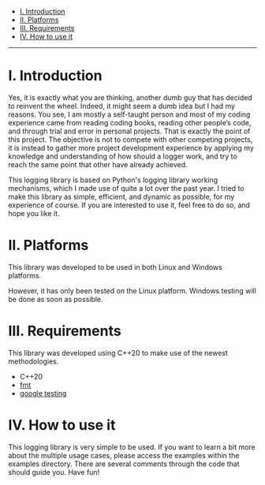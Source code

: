 - [I. Introduction](#i-introduction)
- [II. Platforms](#ii-platforms)
- [III. Requirements](#iii-requirements)
- [IV. How to use it](#iv-how-to-use-it)

----------------------

# I. Introduction

Yes, it is exactly what you are thinking, another dumb guy that has decided to reinvent the wheel. Indeed, it might seem a dumb idea but I had my reasons. You see, I am mostly a self-taught person and most of my coding experience came from reading coding books, reading other people’s code, and through trial and error in personal projects. That is exactly the point of this project. The objective is not to compete with other competing projects, it is instead to gather more project development experience by applying my knowledge and understanding of how should a logger work, and try to reach the same point that other have already achieved.

This logging library is based on Python's logging library working mechanisms, which I made use of quite a lot over the past year. I tried to make this library as simple, efficient, and dynamic as possible, for my experience of course. If you are interested to use it, feel free to do so, and hope you like it.

# II. Platforms

This library was developed to be used in both Linux and Windows platforms.

However, it has only been tested on the Linux platform. Windows testing will be done as soon as possible.

# III. Requirements

This library was developed using C++20 to make use of the newest methodologies.

* C++20
* [fmt](https://github.com/fmtlib/fmt)
* [google testing](https://github.com/google/googletest)

# IV. How to use it

This logging library is very simple to be used. If you want to learn a bit more about the multiple usage cases, please access the examples within the examples directory. There are several comments through the code that should guide you. Have fun!
